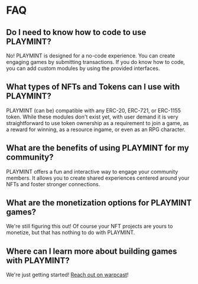 # FAQ

## Do I need to know how to code to use PLAYMINT?
No! PLAYMINT is designed for a no-code experience. You can create engaging games by submitting transactions.  If you do know how to code, you can add custom modules by using the provided interfaces.  

## What types of NFTs and Tokens can I use with PLAYMINT?
PLAYMINT (can be) compatible with any ERC-20, ERC-721, or ERC-1155 token.  While these modules don't exist yet, with user demand it is very straightforward to use token ownership as a requirement to join a game, as a reward for winning, as a resource ingame, or even as an RPG character.  

## What are the benefits of using PLAYMINT for my community?
PLAYMINT offers a fun and interactive way to engage your community members. It allows you to create shared experiences centered around your NFTs and foster stronger connections.

## What are the monetization options for PLAYMINT games?
We're still figuring this out! Of course your NFT projects are yours to monetize, but that has nothing to do with PLAYMINT.

## Where can I learn more about building games with PLAYMINT?
We're just getting started! [Reach out on warpcast](https://warpcast.com/playmint)!